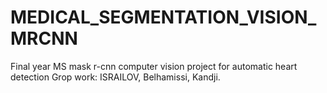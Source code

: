 # MEDICAL_SEGMENTATION_VISION_MRCNN
Final year MS mask r-cnn computer vision project for automatic heart detection
Grop work: ISRAILOV, Belhamissi, Kandji.
